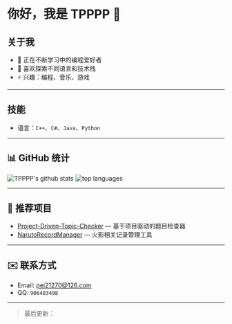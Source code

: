 # 你好，我是 TPPPP 👋

## 关于我
- 🌱 正在不断学习中的编程爱好者
- 💬 喜欢探索不同语言和技术栈
- ⚡ 兴趣：编程、音乐、游戏

---

## 技能
- 语言：`C++`、`C#`、`Java`、`Python`

---

## 📊 GitHub 统计
<p align="left">
  <img src="https://github-readme-stats.vercel.app/api?username=TPPPP72&show_icons=true&theme=radical" alt="TPPPP's github stats" />
  <img src="https://github-readme-stats.vercel.app/api/top-langs/?username=TPPPP72&layout=compact&theme=radical" alt="top languages" />
</p>

---

## 📌 推荐项目
- [Project-Driven-Topic-Checker](https://github.com/TPPPP72/Project-Driven-Topic-Checker) — 基于项目驱动的题目检查器  
- [NarutoRecordManager](https://github.com/TPPPP72/NarutoRecordManager) — 火影相关记录管理工具  

---

## ✉️ 联系方式
- Email: [pei21270@126.com](pei21270@126.com)  
- QQ: `906483498`

---

> 最后更新：<!-- LAST_UPDATED -->
